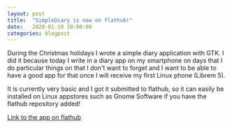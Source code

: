 ```yaml
---
layout: post
title:  "SimpleDiary is now on flathub!"
date:   2020-01-10 10:00:00
categories: blogpost
---
```


During the Christmas holidays I wrote a simple diary application with GTK.
I did it because today I write in a diary app on my smartphone on days that I
do particular things on that I don't want to forget and I want to be able to
have a good app for that once I will receive my first Linux phone (Librem 5).

It is currently very basic and I got it submitted to flathub, so it can easily
be installed on Linux appstores such as Gnome Software if you have the flathub
repository added!

[Link to the app on flathub](https://flathub.org/apps/details/com.bjareholt.johan.SimpleDiary)
